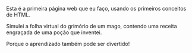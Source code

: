 Esta é a primeira página web que eu faço, usando os primeiros conceitos de HTML. 

Simulei a folha virtual do grimório de um mago, contendo uma receita engraçada de uma poção que inventei. 

Porque o aprendizado também pode ser divertido!

